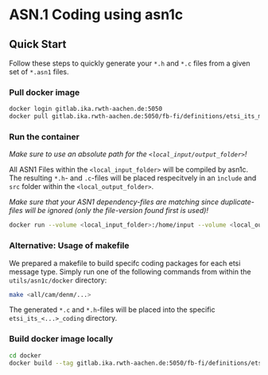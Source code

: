# ASN.1 Coding using asn1c

## Quick Start

Follow these steps to quickly generate your `*.h` and `*.c` files from a given set of `*.asn1` files.

### Pull docker image

```bash
docker login gitlab.ika.rwth-aachen.de:5050
docker pull gitlab.ika.rwth-aachen.de:5050/fb-fi/definitions/etsi_its_messages/asn1c:latest
```

### Run the container

_Make sure to use an absolute path for the `<local_input/output_folder>`!_

All ASN1 Files within the `<local_input_folder>` will be compiled by asn1c. The resulting `*.h`- and `.c`-files will be placed respecitvely in an `ìnclude` and `src` folder within the `<local_output_folder>`.

_Make sure that your ASN1 dependency-files are matching since duplicate-files will be ignored (only the file-version found first is used)!_

```bash
docker run --volume <local_input_folder>:/home/input --volume <local_output_folder>:/home/output gitlab.ika.rwth-aachen.de:5050/fb-fi/definitions/etsi_its_messages/asn1c:latest
```

### Alternative: Usage of makefile

We prepared a makefile to build specifc coding packages for each etsi message type.
Simply run one of the following commands from within the `utils/asn1c/docker` directory:

```bash
make <all/cam/denm/...>
```

The generated `*.c` and `*.h`-files will be placed into the specific `etsi_its_<...>_coding` directory.

### Build docker image locally

```bash
cd docker
docker build --tag gitlab.ika.rwth-aachen.de:5050/fb-fi/definitions/etsi_its_messages/asn1c:latest .
```